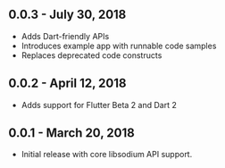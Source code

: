 ## 0.0.3 - July 30, 2018
* Adds Dart-friendly APIs
* Introduces example app with runnable code samples 
* Replaces deprecated code constructs

## 0.0.2 - April 12, 2018
* Adds support for Flutter Beta 2 and Dart 2

## 0.0.1 - March 20, 2018
* Initial release with core libsodium API support.
